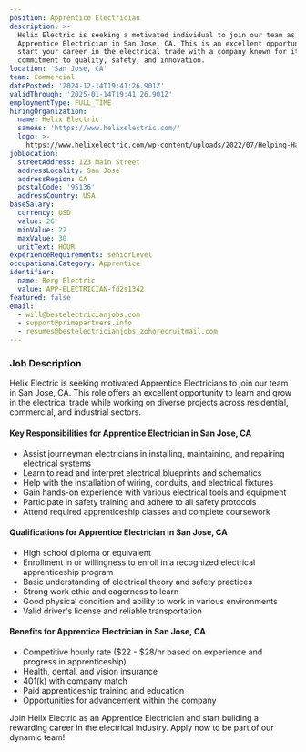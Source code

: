 ```yaml
---
position: Apprentice Electrician
description: >-
  Helix Electric is seeking a motivated individual to join our team as an
  Apprentice Electrician in San Jose, CA. This is an excellent opportunity to
  start your career in the electrical trade with a company known for its
  commitment to quality, safety, and innovation.
location: 'San Jose, CA'
team: Commercial
datePosted: '2024-12-14T19:41:26.901Z'
validThrough: '2025-01-14T19:41:26.901Z'
employmentType: FULL_TIME
hiringOrganization:
  name: Helix Electric
  sameAs: 'https://www.helixelectric.com/'
  logo: >-
    https://www.helixelectric.com/wp-content/uploads/2022/07/Helping-Hands-Logo_Blue-e1656694113799.jpg
jobLocation:
  streetAddress: 123 Main Street
  addressLocality: San Jose
  addressRegion: CA
  postalCode: '95136'
  addressCountry: USA
baseSalary:
  currency: USD
  value: 26
  minValue: 22
  maxValue: 30
  unitText: HOUR
experienceRequirements: seniorLevel
occupationalCategory: Apprentice
identifier:
  name: Berg Electric
  value: APP-ELECTRICIAN-fd2s1342
featured: false
email:
  - will@bestelectricianjobs.com
  - support@primepartners.info
  - resumes@bestelectricianjobs.zohorecruitmail.com
---
```


### Job Description

Helix Electric is seeking motivated Apprentice Electricians to join our team in San Jose, CA. This role offers an excellent opportunity to learn and grow in the electrical trade while working on diverse projects across residential, commercial, and industrial sectors.

#### Key Responsibilities for Apprentice Electrician in San Jose, CA
- Assist journeyman electricians in installing, maintaining, and repairing electrical systems
- Learn to read and interpret electrical blueprints and schematics
- Help with the installation of wiring, conduits, and electrical fixtures
- Gain hands-on experience with various electrical tools and equipment
- Participate in safety training and adhere to all safety protocols
- Attend required apprenticeship classes and complete coursework

#### Qualifications for Apprentice Electrician in San Jose, CA
- High school diploma or equivalent
- Enrollment in or willingness to enroll in a recognized electrical apprenticeship program
- Basic understanding of electrical theory and safety practices
- Strong work ethic and eagerness to learn
- Good physical condition and ability to work in various environments
- Valid driver's license and reliable transportation

#### Benefits for Apprentice Electrician in San Jose, CA
- Competitive hourly rate ($22 - $28/hr based on experience and progress in apprenticeship)
- Health, dental, and vision insurance
- 401(k) with company match
- Paid apprenticeship training and education
- Opportunities for advancement within the company

Join Helix Electric as an Apprentice Electrician and start building a rewarding career in the electrical industry. Apply now to be part of our dynamic team!
